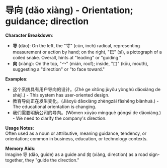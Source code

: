 # **导向 (dǎo xiàng) - Orientation; guidance; direction**

**Character Breakdown**:  
- **导** (dǎo): On the left, the "寸" (cùn, inch) radical, representing measurement or action by hand; on the right, "巳" (sì), a pictograph of a coiled snake. Overall, hints at "leading" or "guiding."  
- **向** (xiàng): On the top, "宀" (mián, roof); inside, "口" (kǒu, mouth), suggesting a "direction" or "to face toward."

**Examples**:  
- 这个系统具有用户导向的设计。(Zhè ge xìtǒng jùyǒu yònghù dǎoxiàng de shèjì.) - This system has user-oriented design.  
- 教育导向正在发生变化。(Jiàoyù dǎoxiàng zhèngzài fāshēng biànhuà.) - The educational orientation is changing.  
- 我们需要明确公司的导向。(Wǒmen xūyào míngquè gōngsī de dǎoxiàng.) - We need to clarify the company's direction.

**Usage Notes**:  
Often used as a noun or attributive, meaning guidance, tendency, or orientation; common in business, education, or technology contexts.

**Memory Aids**:  
Imagine 导 (dǎo, guide) as a guide and 向 (xiàng, direction) as a road sign-together, they "guide the direction."